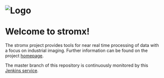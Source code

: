 ![Logo](https://github.com/uboot/stromx/raw/master/logo/stromx-logo-rgb-text-69x100.png) <br> <br> Welcome to stromx!
================

The stromx project provides tools for near real time processing of data with a focus on industrial imaging.
Further information can be found on the project <a href="http://www.stromx.org">homepage</a>.

The master branch of this repository is continuously monitored by this <a href="http://jenkins.stromx.org">Jenkins service</a>.
